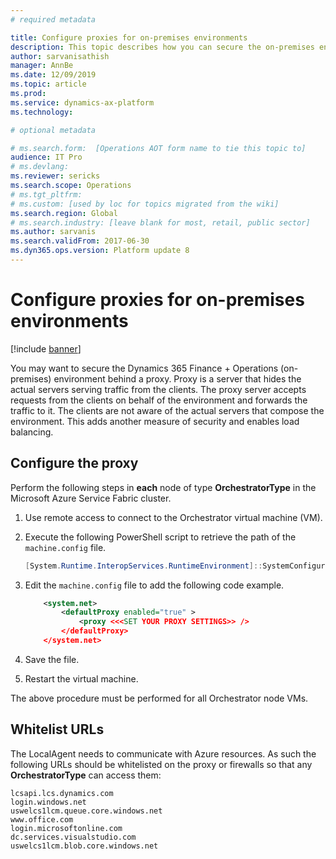 ```yaml
---
# required metadata

title: Configure proxies for on-premises environments
description: This topic describes how you can secure the on-premises environment behind a proxy.
author: sarvanisathish
manager: AnnBe
ms.date: 12/09/2019
ms.topic: article
ms.prod: 
ms.service: dynamics-ax-platform
ms.technology: 

# optional metadata

# ms.search.form:  [Operations AOT form name to tie this topic to]
audience: IT Pro
# ms.devlang: 
ms.reviewer: sericks
ms.search.scope: Operations
# ms.tgt_pltfrm: 
# ms.custom: [used by loc for topics migrated from the wiki]
ms.search.region: Global 
# ms.search.industry: [leave blank for most, retail, public sector]
ms.author: sarvanis
ms.search.validFrom: 2017-06-30 
ms.dyn365.ops.version: Platform update 8 
---
```


# Configure proxies for on-premises environments

[!include [banner](../includes/banner.md)]

You may want to secure the Dynamics 365 Finance + Operations (on-premises) environment behind a proxy. Proxy is a server that hides the actual servers serving traffic from the clients. The proxy server accepts requests from the clients on behalf of the environment and forwards the traffic to it. The clients are not aware of the actual servers that compose the environment. This adds another measure of security and enables load balancing. 

## Configure the proxy

Perform the following steps in **each** node of type **OrchestratorType** in the Microsoft Azure Service Fabric cluster.

1. Use remote access to connect to the Orchestrator virtual machine (VM).
2. Execute the following PowerShell script to retrieve the path of the ```machine.config``` file.

	```Powershell
	[System.Runtime.InteropServices.RuntimeEnvironment]::SystemConfigurationFile
	```

3. Edit the ```machine.config``` file to add the following code example.

	```XML
		<system.net>
			<defaultProxy enabled="true" >
				<proxy <<<SET YOUR PROXY SETTINGS>> />
	   	 	</defaultProxy>
    	</system.net>
	```

4. Save the file.
5. Restart the virtual machine.

The above procedure must be performed for all Orchestrator node VMs.

## Whitelist URLs

The LocalAgent needs to communicate with Azure resources. As such the following URLs should be whitelisted on the proxy or firewalls so that any **OrchestratorType** can access them:
```
lcsapi.lcs.dynamics.com
login.windows.net
uswelcs1lcm.queue.core.windows.net
www.office.com
login.microsoftonline.com
dc.services.visualstudio.com
uswelcs1lcm.blob.core.windows.net
```


